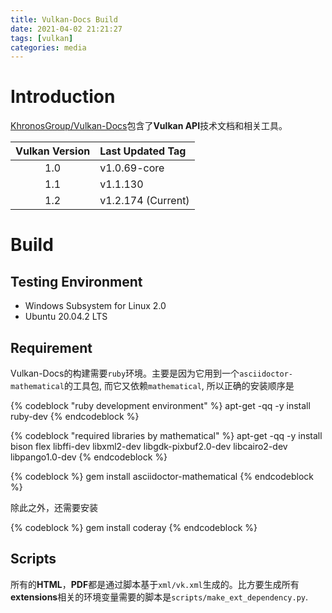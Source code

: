 ```yaml
---
title: Vulkan-Docs Build
date: 2021-04-02 21:21:27
tags: [vulkan]
categories: media
---
```


# Introduction
[KhronosGroup/Vulkan-Docs](https://github.com/KhronosGroup/Vulkan-Docs)包含了**Vulkan API**技术文档和相关工具。

| Vulkan Version | Last Updated Tag   |
|:--------------:|:-------------------|
| 1.0            | v1.0.69-core       |
| 1.1            | v1.1.130           |
| 1.2            | v1.2.174 (Current) | 

<!--more-->

# Build
## Testing Environment
- Windows Subsystem for Linux 2.0
- Ubuntu 20.04.2 LTS

## Requirement
Vulkan-Docs的构建需要`ruby`环境。主要是因为它用到一个`asciidoctor-mathematical`的工具包, 而它又依赖`mathematical`, 所以正确的安装顺序是

{% codeblock "ruby development environment" %}
apt-get -qq -y install ruby-dev
{% endcodeblock %}

{% codeblock "required libraries by mathematical" %}
apt-get -qq -y install bison flex libffi-dev libxml2-dev libgdk-pixbuf2.0-dev libcairo2-dev libpango1.0-dev
{% endcodeblock %}

{% codeblock %}
gem install asciidoctor-mathematical
{% endcodeblock %}

除此之外，还需要安装

{% codeblock %}
gem install coderay
{% endcodeblock %}

## Scripts
所有的**HTML**，**PDF**都是通过脚本基于`xml/vk.xml`生成的。比方要生成所有**extensions**相关的环境变量需要的脚本是`scripts/make_ext_dependency.py`.

